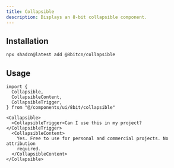 ```yaml
---
title: Collapsible
description: Displays an 8-bit collapsible component.
---
```


## Installation

```bash
npx shadcn@latest add @8bitcn/collapsible
```

## Usage

```tsx showLineNumbers
import {
  Collapsible,
  CollapsibleContent,
  CollapsibleTrigger,
} from "@/components/ui/8bit/collapsible"
```

```tsx showLineNumbers
<Collapsible>
  <CollapsibleTrigger>Can I use this in my project?</CollapsibleTrigger>
  <CollapsibleContent>
    Yes. Free to use for personal and commercial projects. No attribution
    required.
  </CollapsibleContent>
</Collapsible>
```

